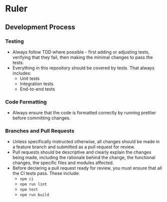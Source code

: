 <!-- Generated by Ruler -->


<!-- Source: .ruler/AGENTS.md -->

# Ruler

## Development Process

### Testing

- Always follow TDD where possible - first adding or adjusting tests, verifying that they fail, then making the minimal changes to pass the tests.
- Everything in this repository should be covered by tests. That always includes:
  - Unit tests
  - Integration tests
  - End-to-end tests

### Code Formatting

- Always ensure that the code is formatted correctly by running prettier before committing changes.

### Branches and Pull Requests

- Unless specifically instructed otherwise, all changes should be made in a feature branch and submitted as a pull request for review.
- Pull requests should be descriptive and clearly explain the changes being made, including the rationale behind the change, the functional changes, the specific files and modules affected.
- Before declaring a pull request ready for review, you must ensure that all the CI tests pass. These include:
  - `npm ci`
  - `npm run lint`
  - `npm test`
  - `npm run build`
